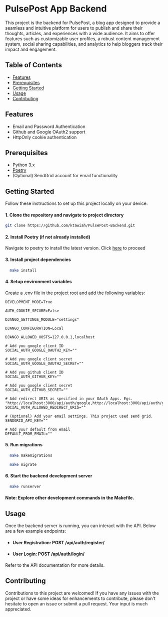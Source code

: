 # PulsePost App Backend

This project is the backend for PulsePost, a blog app designed to provide a seamless and intuitive platform for users to publish and share their thoughts, articles, and experiences with a wide audience. It aims to offer features such as customizable user profiles, a robust content management system, social sharing capabilities, and analytics to help bloggers track their impact and engagement.

## Table of Contents
- [Features](#features)
- [Prerequisites](#prerequisites)
- [Getting Started](#getting-started)
- [Usage](#usage)
- [Contributing](#contributing)

## Features

- Email and Password Authentication
- Github and Google OAuth2 support
- HttpOnly cookie authentication

## Prerequisites

- Python 3.x
- [Poetry](https://python-poetry.org/)
- (Optional) SendGrid account for email functionality

## Getting Started

Follow these instructions to set up this project locally on your device.

#### 1. Clone the repository and navigate to project directory

```bash
git clone https://github.com/ktawiah/PulsePost-Backend.git
```

#### 2. Install Poetry (if not already installed)
Navigate to poetry to install the latest version. Click [here](https://python-poetry.org/docs/) to proceed


#### 3. Install project dependencies
```bash
  make install
```
#### 4. Setup environment variables
Create a .env file in the project root and add the following variables:

```
DEVELOPMENT_MODE=True

AUTH_COOKIE_SECURE=False

DJANGO_SETTINGS_MODULE="settings"

DJANGO_CONFIGURATION=Local

DJANGO_ALLOWED_HOSTS=127.0.0.1,localhost

# Add you google client ID
SOCIAL_AUTH_GOOGLE_OAUTH2_KEY="" 

# Add you google client secret
SOCIAL_AUTH_GOOGLE_OAUTH2_SECRET="" 

# Add you github client ID
SOCIAL_AUTH_GITHUB_KEY="" 

# Add you google client secret
SOCIAL_AUTH_GITHUB_SECRET="" 

# Add redirect URIS as specified in your OAuth Apps. Egs. "http://localhost:3000/api/auth/google,http://localhost:3000/api/auth/github"
SOCIAL_AUTH_ALLOWED_REDIRECT_URIS="" 

# (Optional) Add your email settings. This project used send grid.
SENDGRID_API_KEY=""

# Add your default from email
DEFAULT_FROM_EMAIL=""
```


#### 5. Run migrations
```bash
  make makemigrations

  make migrate
```
#### 6. Start the backend development server
```bash
  make runserver
```

#### Note: Explore other development commands in the Makefile. 

## Usage
Once the backend server is running, you can interact with the API. Below are a few example endpoints:

- #### User Registration: POST /api/auth/register/

- #### User Login: POST /api/auth/login/
  
<!-- - #### Create Post: POST /api/posts/

- #### Get Posts: GET /api/posts/ -->
Refer to the API documentation for more details.




## Contributing
Contributions to this project are welcomed! If you have any issues with the project or have some ideas for enhancements to contribute, please don't hesitate to open an issue or submit a pull request. Your input is much appreciated.